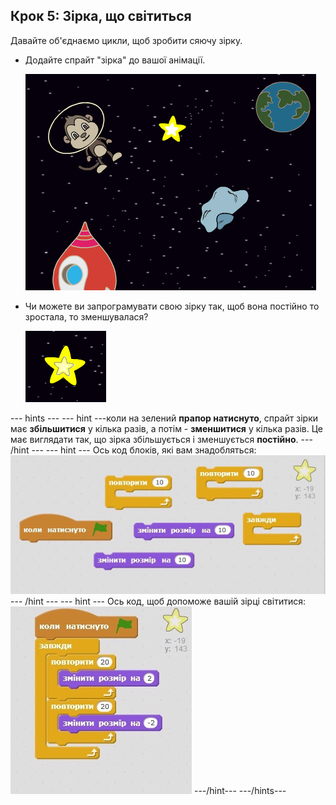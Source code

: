 ## Крок 5: Зірка, що світиться

Давайте об'єднаємо цикли, щоб зробити сяючу зірку.

+ Додайте спрайт "зірка" до вашої анімації.
    
    ![Додавання спрайту зірки](images/space-star-sprite.png)

+ Чи можете ви запрограмувати свою зірку так, щоб вона постійно то зростала, то зменшувалася?
    
    ![Тестування зірки, що сяє](images/space-star-test.png)

\--- hints \--- \--- hint \---коли на зелений **прапор натиснуто**, спрайт зірки має **збільшитися** у кілька разів, а потім - **зменшитися** у кілька разів. Це має виглядати так, що зірка збільшується і зменшується **постійно**. \--- /hint \--- \--- hint \--- Ось код блоків, які вам знадобляться: ![Blocks for a shining star](images/space-star-blocks.png) \--- /hint \--- \--- hint \--- Ось код, щоб допоможе вашій зірці світитися: ![Code for a shining star](images/space-star-code.png) \---/hint\--- \---/hints\---